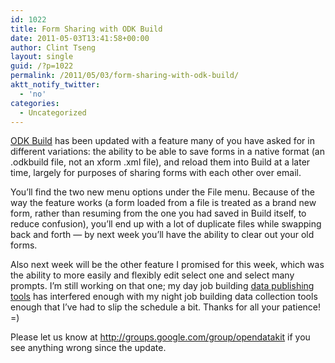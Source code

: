 ```yaml
---
id: 1022
title: Form Sharing with ODK Build
date: 2011-05-03T13:41:58+00:00
author: Clint Tseng
layout: single
guid: /?p=1022
permalink: /2011/05/03/form-sharing-with-odk-build/
aktt_notify_twitter:
  - 'no'
categories:
  - Uncategorized
---
```

[ODK Build](http://build.opendatakit.org) has been updated with a feature many of you have asked for in different variations: the ability to be able to save forms in a native format (an .odkbuild file, not an xform .xml file), and reload them into Build at a later time, largely for purposes of sharing forms with each other over email.

You&#8217;ll find the two new menu options under the File menu. Because of the way the feature works (a form loaded from a file is treated as a brand new form, rather than resuming from the one you had saved in Build itself, to reduce confusion), you&#8217;ll end up with a lot of duplicate files while swapping back and forth — by next week you&#8217;ll have the ability to clear out your old forms.

Also next week will be the other feature I promised for this week, which was the ability to more easily and flexibly edit select one and select many prompts. I&#8217;m still working on that one; my day job building [data publishing tools](http://www.socrata.com/) has interfered enough with my night job building data collection tools enough that I&#8217;ve had to slip the schedule a bit. Thanks for all your patience! =)

Please let us know at <http://groups.google.com/group/opendatakit> if you see anything wrong since the update.